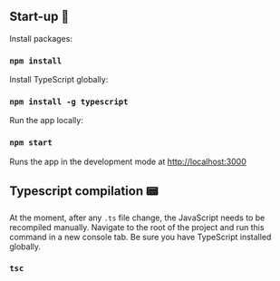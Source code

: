 ## Start-up 🚀

Install packages:

### `npm install`

Install TypeScript globally:

### `npm install -g typescript`

Run the app locally:

### `npm start`

Runs the app in the development mode at [http://localhost:3000](http://localhost:3000)<br>

## Typescript compilation 📟

At the moment, after any `.ts` file change, the JavaScript needs to be recompiled manually. Navigate to the root of the project and run this command in a new console tab. Be sure you have TypeScript installed globally.

### `tsc`




